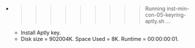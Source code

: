 * >>>>>>>>> Running inst-min-con-05-keyring-aptly.sh ...
  * Install Aptly key.
  * Disk size = 902004K. Space Used = 8K. Runtime = 00:00:00:01.
